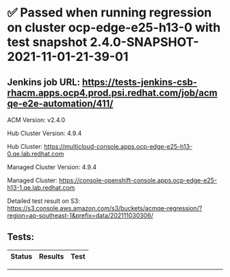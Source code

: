 # :white_check_mark: Passed when running regression on cluster ocp-edge-e25-h13-0 with test snapshot 2.4.0-SNAPSHOT-2021-11-01-21-39-01 

## Jenkins job URL: https://tests-jenkins-csb-rhacm.apps.ocp4.prod.psi.redhat.com/job/acmqe-e2e-automation/411/


ACM Version: v2.4.0

Hub Cluster Version: 4.9.4

Hub Cluster: https://multicloud-console.apps.ocp-edge-e25-h13-0.qe.lab.redhat.com

Managed Cluster Version: 4.9.4

Managed Cluster: https://console-openshift-console.apps.ocp-edge-e25-h13-1.qe.lab.redhat.com

Detailed test result on S3: https://s3.console.aws.amazon.com/s3/buckets/acmqe-regression/?region=ap-southeast-1&prefix=data/202111030306/

## Tests:

|Status|Results|Test|
|---|---|---|


---

